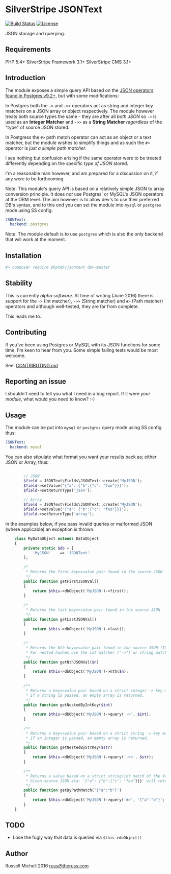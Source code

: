 # SilverStripe JSONText

[![Build Status](https://api.travis-ci.org/phptek/silverstripe-jsontext.svg?branch=master)](https://travis-ci.org/phptek/silverstripe-jsontext)
[![License](https://poser.pugx.org/phptek/jsontext/license.svg)](https://github.com/phptek/silverstripe-jsontext/blob/master/LICENSE.md)

JSON storage and querying.

## Requirements

PHP 5.4+
SilverStripe Framework 3.1+
SilverStripe CMS 3.1+

## Introduction

The module exposes a simple query API based on the [JSON operators found in Postgres v9.2+](https://www.postgresql.org/docs/9.5/static/functions-json.html),
but with some modifications:

In Postgres both the `->` and `->>` operators act as string and integer key matchers on a JSON array or object respectively. The module
however treats both source types the same - they are after all *both JSON* so `->` is used as an **Integer Matcher** and `->>` as a **String Matcher**
*regardless* of the "type" of source JSON stored.

In Postgress the `#>` path match operator can act as an object or a text matcher, but the module wishes to simplify things and as such
the `#>` operator is *just a simple path matcher*.

I see nothing but confusion arising if the same operator were to be treated differently
depending on the specific *type of JSON* stored. 

I'm a reasonable man however, and am prepared for a discussion on it, if any were to be forthcoming.

Note: This module's query API is based on a relatively simple JSON to array conversion principle. 
It does *not* use Postgres' or MySQL's JSON operators at the ORM level. The aim however 
is to allow dev's to use their preferred DB's syntax, and to this end you can set
the module into `mysql` or `postgres` mode using SS config:

```yml
JSONText:
  backend: postgres
```


Note: The module default is to use `postgres` which is also the only backend that will work at the moment.

## Installation

```bash
#> composer require phptek/jsontext dev-master
```

## Stability

This is currently *alpha software*. At time of writing (June 2016) there is
support for the `->` (Int matcher), `->>` (String matcher) and `#>` (Path matcher) operators and although well-tested, 
they are far from complete.

This leads me to..

## Contributing

If you've been using Postgres or MySQL with its JSON functions for some time,
I'm keen to hear from you. Some simple failing tests would be most welcome.

See: [CONTRIBUTING.md](CONTRIBUTING.md)

## Reporting an issue

I shouldn't need to tell you what I need in a bug report. If it were *your module*, what would you need to know? :-)

## Usage

The module can be put into `mysql` or `postgres` query mode using SS config thus:

```yml
JSONText:
  backend: mysql
```

You can also stipulate what format you want your results back as; either JSON or Array, thus:

```php

        // JSON
        $field = JSONText\Fields\JSONText::create('MyJSON');
        $field->setValue('{"a": {"b":{"c": "foo"}}}');
        $field->setReturnType('json');
        
        // Array
        $field = JSONText\Fields\JSONText::create('MyJSON');
        $field->setValue('{"a": {"b":{"c": "foo"}}}');
        $field->setReturnType('array');

```

In the examples below, if you pass invalid queries or malformed JSON (where applicable) an exception is thrown.

```php
    class MyDataObject extends DataObject
    {
        private static $db = [
            'MyJSON'    => 'JSONText'
        ];
        
        /*
         * Returns the first key=>value pair found in the source JSON
         */
        public function getFirstJSONVal()
        {
            return $this->dbObject('MyJSON')->first();
        }
        
        /*
         * Returns the last key=>value pair found in the source JSON
         */
        public function getLastJSONVal()
        {
            return $this->dbObject('MyJSON')->last();
        }
        
        /*
         * Returns the Nth key=>value pair found in the source JSON (Top-level only)
         * For nested hashes use the int matcher ("->") or string matcher ("->>").
         */
        public function getNthJSONVal($n)
        {
            return $this->dbObject('MyJSON')->nth($n);
        }
        
        /**
         * Returns a key=>value pair based on a strict integer -> key match.
         * If a string is passed, an empty array is returned.
         */
        public function getNestedByIntKey($int)
        {
            return $this->dbObject('MyJSON')->query('->', $int);
        }
        
        /**
         * Returns a key=>value pair based on a strict string -> key match.
         * If an integer is passed, an empty array is returned.
         */
        public function getNestedByStrKey($str)
        {
            return $this->dbObject('MyJSON')->query('->>', $str);
        }
        
        /**
         * Returns a value based on a strict string/int match of the key-as-array
         * Given source JSON ala: '{"a": {"b":{"c": "foo"}}}' will return '{"c": "foo"}'
         */
        public function getByPathMatch('{"a":"b"}')
        {
            return $this->dbObject('MyJSON')->query('#>', '{"a":"b"}'; 
        }
    }
```
    
## TODO

* Lose the fugly way that data is queried via `$this->dbObject()`

## Author

Russell Michell 2016 <russ@theruss.com>
